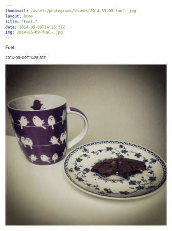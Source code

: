 ```yaml
---
thumbnail: /assets/photograms/thumbs/2014-05-09-fuel-.jpg
layout: home
title: "Fuel."
date: 2014-05-09T14:25:31Z
img: 2014-05-09-fuel-.jpg
---
```


Fuel.

<small>2014-05-09T14:25:31Z</small>

![Fuel.](2014-05-09-fuel-.jpg)

